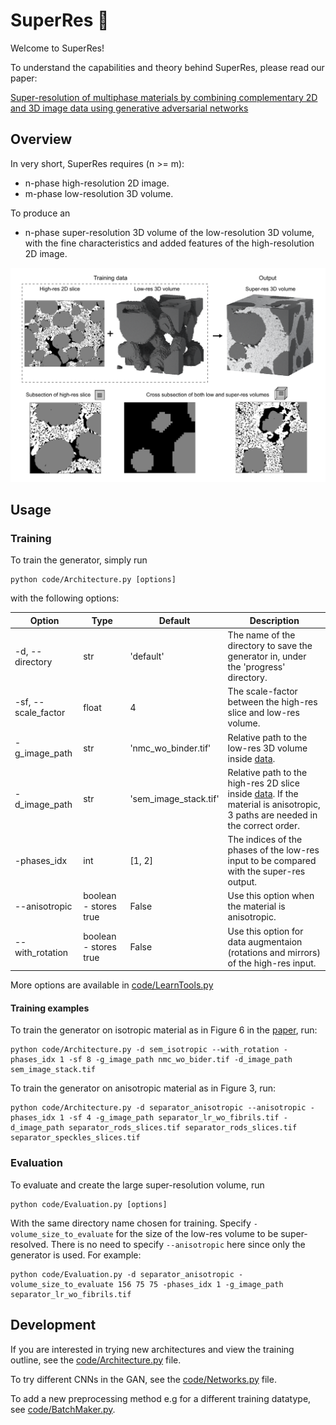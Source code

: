 # SuperRes :telescope:
Welcome to SuperRes! 

To understand the capabilities and theory behind SuperRes, please read our paper:

[Super-resolution of multiphase materials by combining complementary 2D and 3D image data using generative adversarial networks](https://arxiv.org/abs/2110.11281)

## Overview

In very short, SuperRes requires (n >= m): 
- n-phase high-resolution 2D image.
- m-phase low-resolution 3D volume.

To produce an
- n-phase super-resolution 3D volume of the low-resolution 3D volume, with the fine characteristics and added features of the high-resolution 2D image. 

![](paper_figure_for_github.png)

## Usage

### Training
To train the generator, simply run

```
python code/Architecture.py [options] 
```

with the following options:

Option | Type | Default | Description 
--- | --- | --- | ---
-d, --directory | str | 'default' | The name of the directory to save the generator in, under the 'progress' directory.
-sf, --scale_factor | float | 4 | The scale-factor between the high-res slice and low-res volume.
-g_image_path | str | 'nmc_wo_binder.tif' | Relative path to the low-res 3D volume inside [data](data).
-d_image_path | str | 'sem_image_stack.tif' | Relative path to the high-res 2D slice inside [data](data). If the material is anisotropic, 3 paths are needed in the correct order.
-phases_idx | int | [1, 2] | The indices of the phases of the low-res input to be compared with the super-res output.
--anisotropic | boolean - stores true | False | Use this option when the material is anisotropic.
--with_rotation | boolean - stores true | False | Use this option for data augmentaion (rotations and mirrors) of the high-res input.

More options are available in [code/LearnTools.py](code/LearnTools.py)

#### Training examples

To train the generator on isotropic material as in Figure 6 in the [paper](https://arxiv.org/abs/2110.11281), run:

```
python code/Architecture.py -d sem_isotropic --with_rotation -phases_idx 1 -sf 8 -g_image_path nmc_wo_bider.tif -d_image_path sem_image_stack.tif
```

To train the generator on anisotropic material as in Figure 3, run:

```
python code/Architecture.py -d separator_anisotropic --anisotropic -phases_idx 1 -sf 4 -g_image_path separator_lr_wo_fibrils.tif -d_image_path separator_rods_slices.tif separator_rods_slices.tif separator_speckles_slices.tif
```

### Evaluation
To evaluate and create the large super-resolution volume, run

```
python code/Evaluation.py [options]
```

With the same directory name chosen for training. Specify ```-volume_size_to_evaluate``` for the size of the low-res volume to be super-resolved. There is no need to specify ```--anisotropic``` here since only the generator is used. For example:

```
python code/Evaluation.py -d separator_anisotropic -volume_size_to_evaluate 156 75 75 -phases_idx 1 -g_image_path separator_lr_wo_fibrils.tif
```

## Development

If you are interested in trying new architectures and view the training outline, see the [code/Architecture.py](code/Architecture.py) file.

To try different CNNs in the GAN, see the [code/Networks.py](code/Networks.py) file.

To add a new preprocessing method e.g for a different training datatype, see [code/BatchMaker.py](code/BatchMaker.py).


